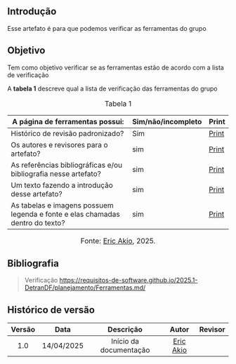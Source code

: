 ## Introdução
Esse artefato é para que podemos verificar as ferramentas do grupo

## Objetivo
Tem como objetivo verificar se as ferramentas estão de acordo com a lista de verificação

A **tabela 1** descreve qual a lista de verificação das ferramentas do grupo

<center>
    <font size="3"><p style="text-align: center">Tabela 1</p></font>

| A página de ferramentas possui:| Sim/não/incompleto        | Print|
| ---------------------------------------------- | --------------------- |------------|
|Histórico de revisão padronizado?|Sim| [Print](https://drive.google.com/file/d/1AZbtiXY3WW1X9w0UZyxi9EFBMdcDohFK/view?usp=drive_link) |
|Os autores e revisores para o artefato?|sim| [Print](https://drive.google.com/file/d/1AZbtiXY3WW1X9w0UZyxi9EFBMdcDohFK/view?usp=drive_link) |
|As referências bibliográficas e/ou bibliografia nesse artefato?| sim | [Print](https://drive.google.com/file/d/1QVUhhEhlcfXKvfNgyX-C15nduHa-lTlf/view?usp=drive_link) |
|Um texto fazendo a introdução desse artefato?| sim| [Print](https://drive.google.com/file/d/1GVT_6WUTiuqgmK3zss9adatI7Ve1iMYr/view?usp=drive_link) |
|As tabelas e imagens possuem legenda e fonte e elas chamadas dentro do texto?| sim | [Print](https://drive.google.com/file/d/1lWBQcIJv2zGl5tJupzkKyeBZAsFP9xkB/view?usp=sharing) |

<font size="3"><p style="text-align: center">Fonte: [Eric Akio](https://github.com/eric-kingu), 2025.</p></font>

</center>

## Bibliografia
> Verificação https://requisitos-de-software.github.io/2025.1-DetranDF/planejamento/Ferramentas.md/

## Histórico de versão

| Versão |    Data    |       Descrição        |                     Autor                      |                  Revisor                   |
| :----: | :--------: | :--------------------: | :--------------------------------------------: | :----------------------------------------: |
|  1.0   | 14/04/2025 | Início da documentação | [Eric Akio](https://github.com/eric-kingu)  |  |
